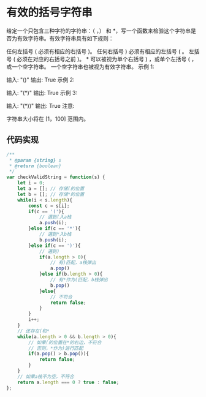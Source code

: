# 有效的括号字符串

给定一个只包含三种字符的字符串：（ ，） 和 *，写一个函数来检验这个字符串是否为有效字符串。有效字符串具有如下规则：

任何左括号 ( 必须有相应的右括号 )。
任何右括号 ) 必须有相应的左括号 ( 。
左括号 ( 必须在对应的右括号之前 )。
* 可以被视为单个右括号 ) ，或单个左括号 ( ，或一个空字符串。
一个空字符串也被视为有效字符串。
示例 1:

输入: "()"
输出: True
示例 2:

输入: "(*)"
输出: True
示例 3:

输入: "(*))"
输出: True
注意:

字符串大小将在 [1，100] 范围内。

## 代码实现

```js
/**
 * @param {string} s
 * @return {boolean}
 */
var checkValidString = function(s) {
    let i = 0;
    let a = []; // 存储(的位置
    let b = []; // 存储*的位置
    while(i < s.length){
        const c = s[i];
        if(c == '('){
            // 遇到(入a栈
            a.push(i);
        }else if(c == '*'){
            // 遇到*入b栈
            b.push(i);
        }else if(c == ')'){
            // 遇到)
            if(a.length > 0){
                // 有)匹配，a栈弹出
                a.pop()
            }else if(b.length > 0){
                // 有*作为(匹配，b栈弹出
                b.pop()
            }else{
                // 不符合
                return false;
            }
        }
        i++;
    }
    // 还存在(和*
    while(a.length > 0 && b.length > 0){
        // 如果(的位置在*的右边，不符合
        // 否则，*作为)进行匹配
        if(a.pop() > b.pop()){
            return false;
        }
    }
    // 如果a栈不为空，不符合
    return a.length === 0 ? true : false;
};
```
